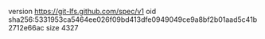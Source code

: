 version https://git-lfs.github.com/spec/v1
oid sha256:5331953ca5464ee026f09bd413dfe0949049ce9a8bf2b01aad5c41b2712e66ac
size 4327
